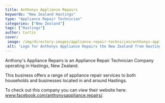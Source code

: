 ```yaml
---
title: Anthonys Appliance Repairs
keywords: "New Zealand Hastings"
type: "Appliance Repair Technician"
categories: ["New Zealand"]
tags: ["Hastings"]
author: Curtis
cover: 
 image: /img/directory-images/appliance-repair-technician/anthonys-appliance-repairs.webp
 alt: 'Logo for Anthonys Appliance Repairs the New Zealand from Hastings'
---
```


Anthony's Appliance Repairs is an Appliance Repair Technician Company operating in Hastings, New Zealand.

This business offers a range of appliance repair services to both households and businesses located in and around Hastings.

To check out this company you can view their website here: www.facebook.com/anthonysappliance.repairs/.
